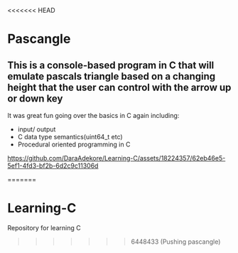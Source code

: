 <<<<<<< HEAD
# Pascangle

## This is a console-based program in C that will emulate pascals triangle based on a changing height that the user can control with the arrow up or down key

It was great fun going over the basics in C again including:
* input/ output
* C data type semantics(uint64_t etc)
* Procedural oriented programming in C

https://github.com/DaraAdekore/Learning-C/assets/18224357/62eb46e5-5ef1-4fd3-bf2b-6d2c9c11306d

=======
# Learning-C
Repository for learning C
>>>>>>> 6448433 (Pushing pascangle)

